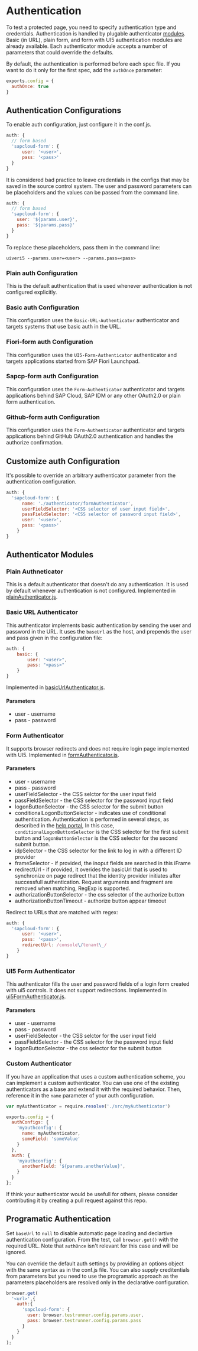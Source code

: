 # Authentication
To test a protected page, you need to specify authentication type and credentials. Authentication
is handled by plugable authenticator [modules](../src/moduleLoader.js). Basic (in URL), plain form, and form with UI5
authentication modules are already available. Each authenticator module accepts a number of parameters that could override the defaults.

By default, the authentication is performed before each spec file. If you want to do it only for the first spec, add the `authOnce` parameter:
```javascript
exports.config = {
  authOnce: true
}
```

## Authentication Configurations
To enable auth configuration, just configure it in the conf.js.
```javascript
auth: {
  // form based
  'sapcloud-form': {
      user: '<user>',
      pass: '<pass>'
  }
}
```

It is considered bad practice to leave credentials in the configs that may be saved in the source control system. 
The user and password parameters can be placeholders and the values can be passed from the command line.
```javascript
auth: {
  // form based
  'sapcloud-form': {
    user: '${params.user}',
    pass: '${params.pass}'
  }
}
```
To replace these placeholders, pass them in the command line:
```
uiveri5 --params.user=<user> --params.pass=<pass>
```

### Plain auth Configuration
This is the default authentication that is used whenever authentication is not configured explicitly.

### Basic auth Configuration
This configuration uses the `Basic-URL-Authenticator` authenticator and targets systems that use basic auth in the URL.

### Fiori-form auth Configuration
This configuration uses the `UI5-Form-Authenticator` authenticator and targets applications started from SAP Fiori Launchpad.

### Sapcp-form auth Configuration
This configuration uses the `Form-Authenticator` authenticator and targets applications behind SAP Cloud, SAP IDM or any other OAuth2.0 or plain form authentication. 

### Github-form auth Configuration
This configuration uses the `Form-Authenticator` authenticator and targets applications behind GitHub OAuth2.0 authentication and handles the authorize confirmation.

## Customize auth Configuration
It's possible to override an arbitrary authenticator parameter from the authentication configuration.
```javascript
auth: {
  'sapcloud-form': {
      name: './authenticator/formAuthenticator',
      userFieldSelector: '<CSS selector of user input field>',
      passFieldSelector: '<CSS selector of password input field>',
      user: '<user>',
      pass: '<pass>'
    }
}
```

## Authenticator Modules

### Plain Authneticator
This is a default authenticator that doesn't do any authentication. It is used by default whenever authentication is not configured.
Implemented in [plainAuthenticator.js](../../src/authenticator/plainAuthenticator.js).

### Basic URL Authenticator
This authenticator implements basic authentication by sending the user and password in the URL.
It uses the `baseUrl` as the host, and prepends the user and pass given in the configuration file:
```javascript
auth: {
	basic: {
		user: "<user>",
		pass: "<pass>"
	}
}
```
Implemented in [basicUrlAuthenticator.js](../../src/authenticator/basicUrlAuthenticator.js).

#### Parameters
* user - username 
* pass - password

### Form Authenticator
It supports browser redirects and does not require login page implemented with UI5.
Implemented in [formAuthenticator.js](../../src/authenticator/formAuthenticator.js).

#### Parameters
* user - username 
* pass - password
* userFieldSelector - the CSS selctor for the user input field
* passFieldSelector  - the CSS selector for the password input field
* logonButtonSelector - the CSS selector for the submit button
* conditionalLogonButtonSelector - indicates use of conditional authentication. Authentication is performed in several steps,
  as described in the [help portal](https://help.sap.com/viewer/6d6d63354d1242d185ab4830fc04feb1/Cloud/en-US/0143dce88a604533ab5ab17e639fec09.html?q=conditional%20authentication), In this case, `conditionalLogonButtonSelector` is the CSS
  selector for the first submit button and `logonButtonSelector` is the CSS selector for the second submit button.
* idpSelector - the CSS selector for the link to log in with a different ID provider
* frameSelector - if provided, the inoput fields are searched in this iFrame
* redirectUrl - if provided, it overides the basicUrl that is used to synchronize on page redirect that the identity provider
  initiates after successfull authentication. Request arguments and fragment are removed when matching, RegExp is supported.
* authorizationButtonSelector - the css selector of the authorize button
* authorizationButtonTimeout - authorize button appear timeout

Redirect to URLs that are matched with regex:
```javascript
auth: {
  'sapcloud-form': {
      user: '<user>',
      pass: '<pass>',
      redirectUrl: /console\/tenant\_/
    }
}
```

### UI5 Form Authenticator
This authenticator fills the user and password fields of a login form created with ui5 controls. It does not support redirections.
Implemented in [ui5FormAuthenticator.js](../../src/authenticator/ui5FormAuthenticator.js).

#### Parameters
* user - username 
* pass - password
* userFieldSelector - the CSS selctor for the user input field
* passFieldSelector  - the CSS selector for the password input field
* logonButtonSelector - the css selector for the submit button

### Custom Authenticator
If you have an application that uses a custom authentication scheme, you can implement a custom authenticator. You can use one of the existing authenticators as a base and extend it with the required behavior. Then, reference it in the `name` parameter of your auth configuration.
```javascript
var myAuthenticator = require.resolve('./src/myAuthenticator')

exports.config = {
  authConfigs: {
    'myauthconfig': {
      name: myAuthenticator,
      someField: 'someValue'
    }
  },
  auth: {
    'myauthconfig': {
      anotherField: '${params.anotherValue}',
    }
  }
};
```
If think your authenticator would be usefull for others, please consider contributing it by creating a pull request against this repo.

## Programatic Authentication
Set `baseUrl` to `null` to disable automatic page loading and declartive authentication configuration. From the test, call  `browser.get()` with the required URL. Note that `authOnce` isn't relevant for this case and will be ignored.

You can override the default auth settings by providing an options object with the same syntax as in the conf.js file. You can also supply creditentials from parameters but you need to use the programatic approach as the parameters placeholders are resolved only in the declarative configuration.
```javascript
browser.get(
  '<url>',{
    auth:{
      'sapcloud-form': {
        user: browser.testrunner.config.params.user,
        pass: browser.testrunner.config.params.pass
      }
    }
  }
);
```
